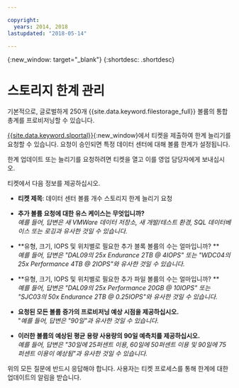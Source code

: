 ```yaml
---

copyright:
  years: 2014, 2018
lastupdated: "2018-05-14"

---
```

{:new_window: target="_blank"}
{:shortdesc: .shortdesc}

# 스토리지 한계 관리

기본적으로, 글로벌하게 250개 {{site.data.keyword.filestorage_full}} 볼륨의 통합 총계를 프로비저닝할 수 있습니다. 

[{{site.data.keyword.slportal}}](https://control.softlayer.com/){:new_window}에서 티켓을 제출하여 한계 늘리기를 요청할 수 있습니다. 요청이 승인되면 특정 데이터 센터에 대해 볼륨 한계가 설정됩니다.  

한계 업데이트 또는 늘리기를 요청하려면 티켓을 열고 이를 영업 담당자에게 보내십시오.

티켓에서 다음 정보를 제공하십시오.

- **티켓 제목**: 데이터 센터 볼륨 개수 스토리지 한계 늘리기 요청

- **추가 볼륨 요청에 대한 유스 케이스는 무엇입니까?** <br />
*예를 들어, 답변은 새 VMWare 데이터 저장소, 새 개발/테스트 환경, SQL 데이터베이스 또는 로깅과 유사한 것일 수 있습니다.*

- **유형, 크기, IOPS 및 위치별로 필요한 추가 블록 볼륨의 수는 얼마입니까? ** <br />
*예를 들어, 답변은 "DAL09의 25x Endurance 2TB @ 4IOPS" 또는 "WDC04의 25x Performance 4TB @ 2IOPS"와 유사한 것일 수 있습니다.*

- **유형, 크기, IOPS 및 위치별로 필요한 추가 파일 볼륨의 수는 얼마입니까? ** <br />
*예를 들어, 답변은 "DAL09의 25x Performance 20GB @ 10IOPS" 또는 "SJC03의 50x Endurance 2TB @ 0.25IOPS"와 유사한 것일 수 있습니다.*
 
- **요청된 모든 볼륨 증가의 프로비저닝 예상 시점을 제공하십시오.** <br />
 "*예를 들어, 답변은 "90일"과 유사한 것일 수 있습니다.*

- **이러한 볼륨의 예상된 평균 용량 사용량의 90일 예측치를 제공하십시오.** <br />
*예를 들어, 답변은 "30일에 25퍼센트 이용, 60일에 50퍼센트 이용 및 90일에 75퍼센트 이용이 예상됨"과 유사한 것일 수 있습니다.*

위의 모든 질문에 반드시 응답해야 합니다. 사용자는 티켓 프로세스를 통해 한계에 대한 업데이트의 알림을 받습니다. 
